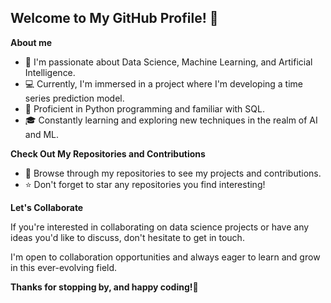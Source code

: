 <h2>Welcome to My GitHub Profile! 👋</h2>


<p><strong>About me</strong></p>
<ul>
<li>🌱 I'm passionate about Data Science, Machine Learning, and Artificial Intelligence.</li>
<li>💻 Currently, I'm immersed in a project where I'm developing a time series prediction model.</li>
<li>🐍 Proficient in Python programming and familiar with SQL.</li>
<li>🎓 Constantly learning and exploring new techniques in the realm of AI and ML.</li>
</ul>

<p><strong>Check Out My Repositories and Contributions</strong></p>
<ul>
<li>📂 Browse through my repositories to see my projects and contributions.</li>
<li>⭐ Don't forget to star any repositories you find interesting!</li>
</ul>

<p><strong>Let's Collaborate</strong></p>
<p>If you're interested in collaborating on data science projects or have any ideas you'd like to discuss, don't hesitate to get in touch. </p>
 <p> I'm open to collaboration opportunities and always eager to learn and grow in this ever-evolving field.</p>


<p><strong>Thanks for stopping by, and happy coding!🚀</strong></p>
